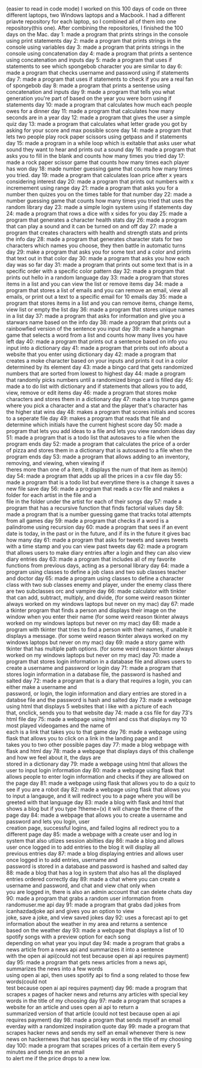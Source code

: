 (easier to read in code mode)
I worked on this 100 days of code on three different laptops, two Windows laptops and a Macbook.
I had a different priavte repository for each laptop, so I combined all of them into one repository(this one).
After combining the repositories, I finished the 100 days on the Mac.
day 1: made a program that prints strings in the console using print statements
day 2: made a program that prints strings in the console using variables
day 3: made a program that prints strings in the console using concatenation
day 4: made a program that prints a sentence using concatenation and inputs
day 5: made a program that uses if statements to see which spongebob character you are similar to
day 6: made a program that checks username and password using if statements
day 7: made a program that uses if statements to check if you are a real fan of spongebob
day 8: made a program that prints a sentense using concatenation and inputs
day 9: made a program that tells you what generation you're part of based on the year you
       were born using if statements
day 10: made a program that calculates how much each people owes for a dinner
day 11: made a program that calculates how many seconds are in a year
day 12: made a program that gives the user a simple quiz
day 13: made a program that calculates what letter grade you got by asking for your score and max
        possible score
day 14: made a program that lets two people play rock paper scissors using getpass and if statements
day 15: made a program in a while loop which is exitable that asks user what sound they want to hear
        and prints out a sound
day 16: made a program that asks you to fill in the blank and counts how many times you tried
day 17: made a rock paper scissor game that counts how many times each player has won
day 18: made number guessing game that counts how many times you tried.
day 19: made a program that calculates loan price after x years considering interest 
day 20: made a program that prints out numbers with x incremement using range 
day 21: made a program that asks you for a number then quizes you on the times table for that number
day 22: made a number guessing game that counts how many times you tried that uses the random library
day 23: made a simple login system using if statements
day 24: made a program that rows a dice with x sides for you
day 25: made a program that generates a character health stats
day 26: made a program that can play a sound and it can be turned on and off
day 27: made a program that creates characters with health and strength stats and prints the info
day 28: made a program that generates character stats for two characters which names you choose, they 
        then battle in automatic turns
day 29: make a program that asks you for some text and a color and prints that text out in that color
day 30: made a program that asks you how each day was so far
day 31: made a program that prints out some text that is in a specific order with a specific color 
        pattern
day 32: made a program that prints out hello in a random language
day 33: made a program that stores items in a list and you can view the list or remove items
day 34: made a program that stores a list of emails and you can remove an email, view all emails, or
        print out a text to a specific email for 10 emails
day 35: made a program that stores items in a list and you can remove items, change items, view list
        or empty the list
day 36: made a program that stores unique names in a list
day 37: made a program that asks for information and give you a starwars name based on the info
day 38: made a program that prints out a rainbowfied version of the sentence you input
day 39: made a hangman game that selects a word from a list and counts how many lives you have left
day 40: made a program that prints out a sentence based on info you input into a dictionary 
day 41: made a program that prints out info about a website that you enter using dictionary
day 42: made a program that creates a moke character based on your inputs and prints it out
        in a color determined by its element
day 43: made a bingo card that gets randomized numbers that are sorted from lowest to highest
day 44: made a program that randomly picks numbers until a randomized bingo card is filled
day 45: made a to do list with dictionary and if statements that allows you to add, view, remove
        or edit items
day 46: made a program that stores moke characters and stores them in a dictionary
day 47: made a top trumps game where you pick a character and a stat and the player that's character
        has the higher stat wins
day 48: makes a program that scores initials and scores to a seperate file
day 49: makes a program that reads that file and determine which initials have the current highest
        score
day 50: made a program that lets you add ideas to a file and lets you view random ideas
day 51: made a program that is a todo list that autosaves to a file when the program ends
day 52: made a program that calculates the price of a order of pizza and stores them in a dictionary
        that is autosaved to a file when the program ends
day 53: made a program that allows adding to an inventory, removing, and viewing, when viewing if    
        theres more than one of a item, it displays the num of that item as item(x)
day 54: made a program that adds up all the prices in a csv file
day 55: made a program that is a todo list but everytime there is a change it saves a new file save
day 56: made a program that reads a csv file and makes a folder for each artist in the file and a     
        file in the folder under the artist for each of their songs 
day 57: made a program that has a recursive function that finds factorial values
day 58: made a program that is a number guessing game that tracks total attempts from all games
day 59: made a program that checks if a word is a palindrome using recursion
day 60: made a program that sees if an event date is today, in the past or in the future, and if its
        in the future it gives bac how many
day 61: made a program that asks for tweets and saves tweets with a time stamp and you can view past
        tweets
day 62: made a program that allows users to make diary entries after a login and they can also view
        diary entries
day 63: made a program that includes all of my favorite functions from previous days, acting as a 
        personal library
day 64: made a program using classes to define a job class and two sub classes teacher and doctor
day 65: made a program using classes to define a character class with two sub classes enemy
        and player, under the enemy class there are two subclasses orc and vampire
day 66: made calculator with tinkter that can add, subtract, multiply, and divide,
        (for some weird reason tkinter always worked on my windows laptops but never on my mac)
day 67: made a tkinter program that finds a person and displays their image on the window when you
        enter their name (for some weird reason tkinter always worked on my windows laptops but never 
        on my mac)
day 68: made a program with tkinter that tries to find a person with their names, if unable it        
        displays a message. (for some weird reason tkinter always worked on my windows laptops but never on my mac)
day 69: made a story game with tkinter that has multiple path options. (for some weird reason tkinter 
        always worked on my windows laptops but never on my mac)
day 70: made a program that stores login information in a database file and allows users to create a 
        username and password or login
day 71: made a program that stores login information in a database file, the password is hashed and  
        salted
day 72: made a program that is a diary that requires a login, you can either make a username and     
        password, or login, the login information and diary entries are stored in a databse file and 
        the password is hash and salted
day 73: made a webpage using html that displays 5 websites that i like with a picture of each       
        that, onclick, sends you to that website
day 74: made a css file for day 73's html file
day 75: made a webpage using html and css that displays my 10 most played videogames and the name of  
        each is a link that takes you to that game
day 76: made a webpage using flask that allows you to click on a link in the landing page and it      
        takes you to two other possible pages
day 77: made a blog webpage with flask and html
day 78: made a webpage that displays days of this challenge and how we feel about it, the days are   
        stored in a dictionary 
day 79: made a webpage using html that allows the user to input login information
day 80: made a webpage using flask that allows people to enter login information and checks if they
        are allowed on the page
day 81: made a webpage using flask that allows you to do a quiz to see if you are a robot
day 82: made a webpage using flask that allows you to input a langauge, and it will redirect you to a 
        page where you will be greeted with that language
day 83: made a blog with flask and html that shows a blog but if you type ?theme=(x) it will change
        the theme of the page
day 84: made a webpage that allows you to create a username and password and lets you login, user    
        creation page, successful logins, and failed logins all redirect you to a different page
day 85: made a webpage with a create user and log in system that also utlizes session abilties
day 86: made a blog and allows user once logged in to add entries to the blog it will display all    
        previous entries
day 87: made a blog displaying entries and allows user once logged in to add entries, username and   
        password is stored in a database and password is hashed and salted
day 88: made a blog that has a log in system that also has all the displayed entries ordered correctly
day 89: made a chat where you can create a username and password, and chat and view chat only when    
        you are logged in, there is also an admin account that can delete chats
day 90: made a program that grabs a random user information from randomuser.me api
day 91: made a program that grabs dad jokes from icanhazdadjoke api and gives you an option to view   
        joke, save a joke, and view saved jokes 
day 92: uses a forecast api to get information about the weather in my area and returns a sentence   
        based on the weather
day 93: made a webpage that displays a list of 10 spotify songs with a preview option for each song  
        depending on what year you input
day 94: made a program that grabs a news article from a news api and summarizes it into a sentence    
        with the open ai api(could not test because open ai api requires payment)
day 95: made a program that gets news articles from a news api, summarizes the news into a few words  
        using open ai api, then uses spotify api to find a song related to those few words(could not  
        test because open ai api requires payment)
day 96: made a program that scrapes x pages of hacker news and returns any articles with special key  
        words in the title of my choosing
day 97: made a program that scrapes a website for an article and uses open ai api to return a    
        summarized version of that article (could not test because open ai api requires payment)
day 98: made a program that sends myself an email everday with a randomized inspiration quote
day 99: made a program that scrapes hacker news and sends my self an email whenever there is new news
        on hackernews that has special key words in the title of my choosing
day 100: made a program that scrapes prices of a certain item every 5 minutes and sends me an email  
         to alert me if the price drops to a new low.

